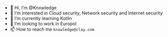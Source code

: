 - 👋 Hi, I’m @Knxwledge
- 👀 I’m interested in Cloud security, Network security and Internet security
- 🌱 I’m currently learning Kotlin
- 💞️ I’m looking to work in Europol
- 📫 How to reach me ``knxwledge@clay.com``

<!---
Knxwledgez/Knxwledgez is a ✨ special ✨ repository because its `README.md` (this file) appears on your GitHub profile.
You can click the Preview link to take a look at your changes.
--->
